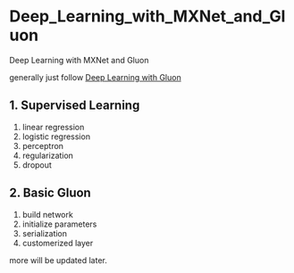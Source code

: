 # Deep_Learning_with_MXNet_and_Gluon
Deep Learning with MXNet and Gluon

generally just follow [Deep Learning with Gluon](http://zh.gluon.ai/index.html)

## 1. Supervised Learning
1. linear regression
2. logistic regression
3. perceptron
4. regularization
5. dropout

## 2. Basic Gluon
1. build network
2. initialize parameters
3. serialization
4. customerized layer

more will be updated later.
